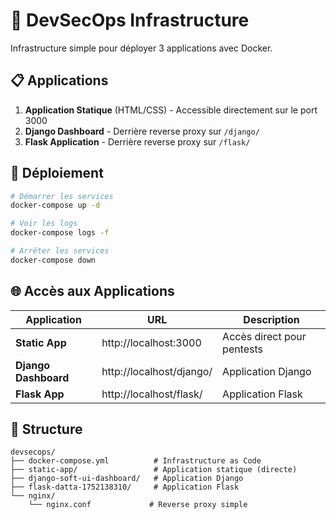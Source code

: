 # 🚀 DevSecOps Infrastructure

Infrastructure simple pour déployer 3 applications avec Docker.

## 📋 Applications

1. **Application Statique** (HTML/CSS) - Accessible directement sur le port 3000
2. **Django Dashboard** - Derrière reverse proxy sur `/django/`
3. **Flask Application** - Derrière reverse proxy sur `/flask/`

## 🚀 Déploiement

```bash
# Démarrer les services
docker-compose up -d

# Voir les logs
docker-compose logs -f

# Arrêter les services
docker-compose down
```

## 🌐 Accès aux Applications

| Application | URL | Description |
|-------------|-----|-------------|
| **Static App** | http://localhost:3000 | Accès direct pour pentests |
| **Django Dashboard** | http://localhost/django/ | Application Django |
| **Flask App** | http://localhost/flask/ | Application Flask |

## 📁 Structure

```
devsecops/
├── docker-compose.yml          # Infrastructure as Code
├── static-app/                 # Application statique (directe)
├── django-soft-ui-dashboard/   # Application Django
├── flask-datta-1752138310/     # Application Flask
└── nginx/
    └── nginx.conf             # Reverse proxy simple
``` 